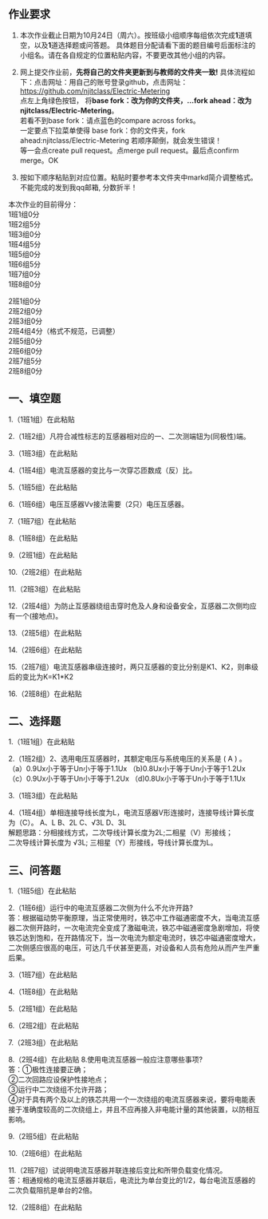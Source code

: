 ## 作业要求

1. 本次作业截止日期为10月24日（周六）。按班级小组顺序每组依次完成**1**道填空，以及**1**道选择题或问答题。 具体题目分配请看下面的题目编号后面标注的小组名。请在各自规定的位置粘贴内容，不要更改其他小组的内容。 

2. 网上提交作业前，**先将自己的文件夹更新到与教师的文件夹一致!** 具体流程如下：点击网址：用自己的账号登录github，点击网址：https://github.com/njitclass/Electric-Metering  
点左上角绿色按钮，
将**base fork：改为你的文件夹，...fork ahead：改为njitclass/Electric-Metering**。   
若看不到base fork：请点蓝色的compare across forks。  
一定要点下拉菜单使得 base fork：你的文件夹，fork ahead:njitclass/Electric-Metering
若顺序颠倒，就会发生错误！  
等一会点create pull request。点merge pull request。最后点confirm merge。OK

3. 按如下顺序粘贴到对应位置。粘贴时要参考本文件夹中markd简介调整格式。不能完成的发到我qq邮箱, 分数折半！

本次作业的目前得分：  
1班1组0分  
1班2组5分  
1班3组0分  
1班4组5分  
1班5组0分  
1班6组5分  
1班7组0分  
1班8组0分 

2班1组0分  
2班2组0分  
2班3组0分  
2班4组4分（格式不规范，已调整）  
2班5组0分  
2班6组0分  
2班7组5分  
2班8组0分

## 一、填空题

1.（1班1组）在此粘贴

2.（1班2组）凡符合减性标志的互感器相对应的一、二次测端钮为(同极性)端。

3.（1班3组）在此粘贴

4.（1班4组）电流互感器的变比与一次穿芯匝数成（反）比。

5.（1班5组）在此粘贴

6.（1班6组）电压互感器Vv接法需要（2只）电压互感器。

7.（1班7组）在此粘贴

8.（1班8组）在此粘贴  

9.（2班1组）在此粘贴

10.（2班2组）在此粘贴

11.（2班3组）在此粘贴

12.（2班4组）为防止互感器绕组击穿时危及人身和设备安全，互感器二次侧均应有一个(接地点)。

13.（2班5组）在此粘贴

14.（2班6组）在此粘贴

15.（2班7组）电流互感器串级连接时，两只互感器的变比分别是K1、K2，则串级后的变比为K=K1*K2  

16.（2班8组）在此粘贴


## 二、选择题

1.（1班1组）在此粘贴

2.（1班2组）2、选用电压互感器时，其额定电压与系统电压的关系是 ( A )  。   
（a）0.9Ux小于等于Un小于等于1.1Ux  （b)0.8Ux小于等于Un小于等于1.2Ux  
（c）0.9Ux小于等于Un小于等于1.2Ux  （d)0.8Ux小于等于Un小于等于1.1Ux   

3.（1班3组）在此粘贴

4.（1班4组）单相连接导线长度为L，电流互感器V形连接时，连接导线计算长度为（C）。
A、L    B、2L    C、√3L    D、3L  
解题思路：分相接线方式，二次导线计算长度为2L;二相星（V）形接线；  
二次导线计算长度为 √3L; 三相星（Y）形接线，导线计算长度为L。

## 三、问答题

1.（1班5组）在此粘贴

2.（1班6组）运行中的电流互感器二次侧为什么不允许开路?  
答：根据磁动势平衡原理，当正常使用时，铁芯中工作磁通密度不大，当电流互感器二次侧开路时，一次电流完全变成了激磁电流，铁芯中磁通密度急剧增加，将使铁芯达到饱和，在开路情况下，当一次电流为额定电流时，铁芯中磁通密度增大，二次侧感应很高的电压，可达几千伏甚至更高，对设备和人员有危险从而产生严重后果。

3.（1班7组）在此粘贴

4.（1班8组）在此粘贴

5.（2班1组）在此粘贴

6.（2班2组）在此粘贴  

7.（2班3组）在此粘贴

8.（2班4组）在此粘贴  8.使用电流互感器一般应注意哪些事项?  
答：①极性连接要正确；  
②二次回路应设保护性接地点；  
③运行中二次绕组不允许开路；  
④对于具有两个及以上的铁芯共用一个一次绕组的电流互感器来说，要将电能表接于准确度较高的二次绕组上，并且不应再接入非电能计量的其他装置，以防相互影响。

9.（2班5组）在此粘贴

10.（2班6组）在此粘贴  

11.（2班7组）试说明电流互感器并联连接后变比和所带负载变化情况。  
答：相通规格的电流互感器并联后，电流比为单台变比的1/2，每台电流互感器的二次负载阻抗是单台的2倍。  

12.（2班8组）在此粘贴

